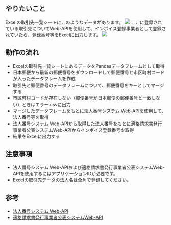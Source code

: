 ## やりたいこと
Excelの取引先一覧シートにこのようなデータがあります。
![](C:\my_python\invoice_pandas\img\company.png)
ここに登録されている取引先についてWeb-APIを使用して、インボイス登録事業者として登録されていたら、登録番号等をExcelに出力します。
![](C:\my_python\invoice_pandas\img\invoice.png)

## 動作の流れ
* Excelの取引先一覧シートにあるデータをPandasデータフレームとして取得
* 日本郵便から最新の郵便番号をダウンロードして郵便番号と市区町村コードが入ったデータフレームを作成
* 取引先と郵便番号のデータフレームについて、郵便番号をキーとしてマージする
* 市区町村コードが存在しない（郵便番号が日本郵便の郵便番号と一致しない）ときはエラー.csvに出力
* マージしたデータフレームをもとに法人番号システム Web-APIを使用して、法人番号等を取得
* 法人番号システム Web-APIから取得した法人番号をもとに適格請求書発行事業者公表システムWeb-APIからインボイス登録番号を取得
* 結果をExcelに出力する

## 注意事項
* 法人番号システム Web-APIおよび適格請求書発行事業者公表システムWeb-APIを使用するにはアプリケーションIDが必要です。
* Excelの取引先データの法人名は全角で登録してください。

## 参考
* [法人番号システム Web-API](https://www.houjin-bangou.nta.go.jp/webapi/)
* [適格請求書発行事業者公表システムWeb-API](https://www.invoice-kohyo.nta.go.jp/)